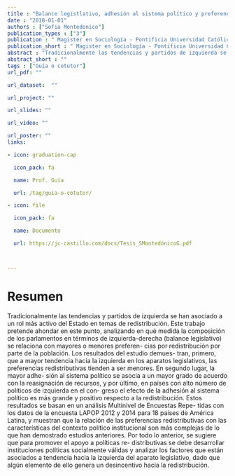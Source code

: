 ```yaml
---
title : "Balance legistlativo, adhesión al sistema político y preferencias redistributivas en américa latina"
date : "2018-01-01"
authors : ["Sofia Montedonico"]
publication_types : ["3"]
publication : " Magister en Sociología - Pontificia Universidad Católica de Chile. Santiago de Chile"
publication_short : " Magister en Sociología - Pontificia Universidad Católica de Chile. Santiago de Chile"
abstract : "Tradicionalmente las tendencias y partidos de izquierda se han asociado a un rol más activo del Estado en temas de redistribución. Este trabajo pretende ahondar en este punto, analizando en qué medida la composición de los parlamentos en términos de izquierda-derecha (balance legislativo) se relaciona con mayores o menores preferen- cias por redistribución por parte de la población. Los resultados del estudio demues- tran, primero, que a mayor tendencia hacia la izquierda en los aparatos legislativos, las preferencias redistributivas tienden a ser menores. En segundo lugar, la mayor adhe- sión al sistema polı́tico se asocia a un mayor grado de acuerdo con la reasignación de recursos, y por último, en paı́ses con alto número de polı́ticos de izquierda en el con- greso el efecto de la adhesión al sistema polı́tico es más grande y positivo respecto a la redistribución. Estos resultados se basan en un análisis Multinivel de Encuestas Repe- tidas con los datos de la encuesta LAPOP 2012 y 2014 para 18 paı́ses de América Latina, y muestran que la relación de las preferencias redistributivas con las caracterı́sticas del contexto polı́tico institucional son más complejas de lo que han demostrado estudios anteriores. Por todo lo anterior, se sugiere que para promover el apoyo a polı́ticas re- distributivas se debe desarrollar instituciones polı́ticas socialmente válidas y analizar los factores que están asociados a tendencia hacia la izquierda del aparato legislativo, dado que algún elemento de ello genera un desincentivo hacia la redistribución."
abstract_short : ""
tags : ["Guía o cotutor"]
url_pdf: ""

url_dataset:  ""

url_project: ""

url_slides: ""

url_video: ""

url_poster: ""
links:

- icon: graduation-cap

  icon_pack: fa

  name: Prof. Guía

  url: /tag/guia-o-cotutor/

- icon: file

  icon_pack: fa

  name: Documento

  url: https://jc-castillo.com/docs/Tesis_SMontedónicoG.pdf



---
```


# Resumen

Tradicionalmente las tendencias y partidos de izquierda se han asociado a un rol más
activo del Estado en temas de redistribución. Este trabajo pretende ahondar en este
punto, analizando en qué medida la composición de los parlamentos en términos de
izquierda-derecha (balance legislativo) se relaciona con mayores o menores preferen-
cias por redistribución por parte de la población. Los resultados del estudio demues-
tran, primero, que a mayor tendencia hacia la izquierda en los aparatos legislativos, las
preferencias redistributivas tienden a ser menores. En segundo lugar, la mayor adhe-
sión al sistema polı́tico se asocia a un mayor grado de acuerdo con la reasignación de
recursos, y por último, en paı́ses con alto número de polı́ticos de izquierda en el con-
greso el efecto de la adhesión al sistema polı́tico es más grande y positivo respecto a la
redistribución. Estos resultados se basan en un análisis Multinivel de Encuestas Repe-
tidas con los datos de la encuesta LAPOP 2012 y 2014 para 18 paı́ses de América Latina,
y muestran que la relación de las preferencias redistributivas con las caracterı́sticas del
contexto polı́tico institucional son más complejas de lo que han demostrado estudios
anteriores. Por todo lo anterior, se sugiere que para promover el apoyo a polı́ticas re-
distributivas se debe desarrollar instituciones polı́ticas socialmente válidas y analizar
los factores que están asociados a tendencia hacia la izquierda del aparato legislativo,
dado que algún elemento de ello genera un desincentivo hacia la redistribución.
